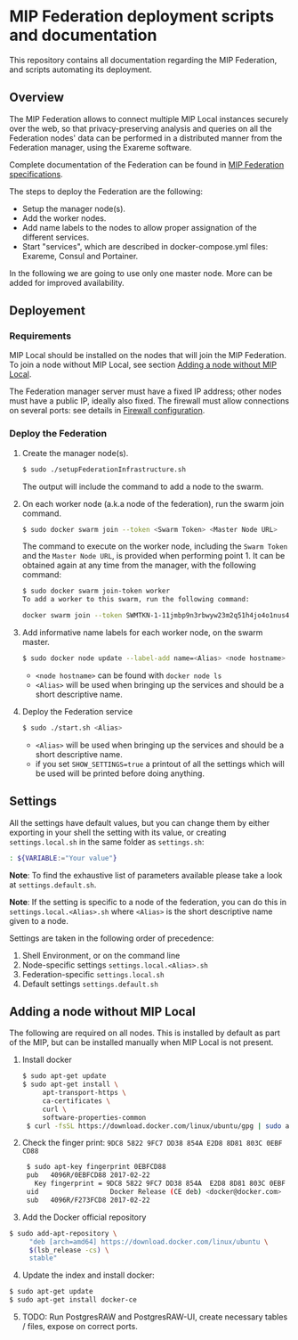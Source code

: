 # MIP Federation deployment scripts and documentation

This repository contains all documentation regarding the MIP Federation, and scripts automating its deployment.

## Overview

The MIP Federation allows to connect multiple MIP Local instances securely over the web, so that privacy-preserving analysis and queries on all the Federation nodes' data can be performed in a distributed manner from the Federation manager, using the Exareme software.

Complete documentation of the Federation can be found in <a href="">MIP Federation specifications</a>.

The steps to deploy the Federation are the following: 

- Setup the manager node(s).
- Add the worker nodes.
- Add name labels to the nodes to allow proper assignation of the different services.
- Start "services", which are described in docker-compose.yml files: Exareme, Consul and Portainer.

In the following we are going to use only one master node. More can be added for improved availability.

## Deployement

### Requirements

MIP Local should be installed on the nodes that will join the MIP Federation. To join a node without MIP Local, see section [Adding a node without MIP Local](#adding-a-node-without-mip-local).

The Federation manager server must have a fixed IP address; other nodes must have a public IP, ideally also fixed. The firewall must allow connections on several ports: see details in <a href="">Firewall configuration</a>.

### Deploy the Federation

1. Create the manager node(s).

   ```sh
   $ sudo ./setupFederationInfrastructure.sh
   ```
   The output will include the command to add a node to the swarm.

2. On each worker node (a.k.a node of the federation), run the swarm join command.

   ```sh
   $ sudo docker swarm join --token <Swarm Token> <Master Node URL>
   ```
   
   The command to execute on the worker node, including the `Swarm Token` and the `Master Node URL`, is provided when performing point 1. It can be obtained again at any time from the manager, with the following command:

   ```sh
   $ sudo docker swarm join-token worker
   To add a worker to this swarm, run the following command:

   docker swarm join --token SWMTKN-1-11jmbp9n3rbwyw23m2q51h4jo4o1nus4oqxf3rk7s7lwf7b537-9xakyj8dxmvb0p3ffhpv5y6g3 10.2.1.1:2377
   ```

3. Add informative name labels for each worker node, on the swarm master.

   ```sh
   $ sudo docker node update --label-add name=<Alias> <node hostname>
   ```

   * `<node hostname>` can be found with `docker node ls`
   * `<Alias>` will be used when bringing up the services and should be a short descriptive name.

4. Deploy the Federation service

   ```sh
   $ sudo ./start.sh <Alias>
   ```

   * `<Alias>` will be used when bringing up the services and should be a short descriptive name.
   * if you set `SHOW_SETTINGS=true` a printout of all the settings which will be used will be printed before doing anything.

## Settings

All the settings have default values, but you can change them by either exporting in your shell the setting with its value, or creating `settings.local.sh` in the same folder as `settings.sh`:

```sh
: ${VARIABLE:="Your value"}
```

**Note**: To find the exhaustive list of parameters available please take a look at `settings.default.sh`.

**Note**: If the setting is specific to a node of the federation, you can do this in `settings.local.<Alias>.sh` where `<Alias>` is the short descriptive name given to a node.

Settings are taken in the following order of precedence:

  1. Shell Environment, or on the command line
  2. Node-specific settings `settings.local.<Alias>.sh`
  3. Federation-specific `settings.local.sh`
  4. Default settings `settings.default.sh`


## Adding a node without MIP Local

The following are required on all nodes. This is installed by default as part of the MIP, but can be installed manually when MIP Local is not present.

1. Install docker

   ```sh
   $ sudo apt-get update
   $ sudo apt-get install \
	    apt-transport-https \
	    ca-certificates \
	    curl \
	    software-properties-common
	$ curl -fsSL https://download.docker.com/linux/ubuntu/gpg | sudo apt-key add -
   ```

2. Check the finger print: `9DC8 5822 9FC7 DD38 854A E2D8 8D81 803C 0EBF CD88`

   ```sh
	$ sudo apt-key fingerprint 0EBFCD88
	pub   4096R/0EBFCD88 2017-02-22
      Key fingerprint = 9DC8 5822 9FC7 DD38 854A  E2D8 8D81 803C 0EBF CD88
	uid                  Docker Release (CE deb) <docker@docker.com>
	sub   4096R/F273FCD8 2017-02-22
   ```

3. Add the Docker official repository

  ```sh
  $ sudo add-apt-repository \
	   "deb [arch=amd64] https://download.docker.com/linux/ubuntu \
	   $(lsb_release -cs) \
	   stable"
  ```

4. Update the index and install docker:

  ```sh
  $ sudo apt-get update
  $ sudo apt-get install docker-ce
  ```
  
5. TODO: Run PostgresRAW and PostgresRAW-UI, create necessary tables / files, expose on correct ports.